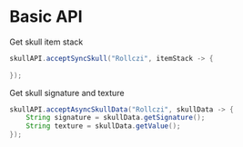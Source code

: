 # Basic API

Get skull item stack

```java
skullAPI.acceptSyncSkull("Rollczi", itemStack -> {
    
});
```

Get skull signature and texture

```java
skullAPI.acceptAsyncSkullData("Rollczi", skullData -> {
    String signature = skullData.getSignature();
    String texture = skullData.getValue();
});
```